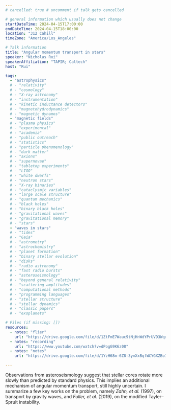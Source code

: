 ```yaml
---
# cancelled: true # uncomment if talk gets cancelled

# general information which usually does not change
startDateTime: 2024-04-15T17:00:00
endDateTime: 2024-04-15T18:00:00
location: "312 Cahill"
timeZone: "America/Los_Angeles"

# Talk information
title: "Angular momentum transport in stars"
speaker: "Nicholas Rui"
speakerAffiliation: "TAPIR; Caltech"
host: "Rui"

tags:
  - "astrophysics"
  # - "relativity"
  # - "cosmology"
  # - "X-ray astronomy"
  # - "instrumentation"
  # - "kinetic inductance detectors"
  # - "magnetohydrodynamics"
  # - "magnetic dynamos"
  - "magnetic fields"
  # - "plasma physics"
  # - "experimental"
  # - "academia"
  # - "public outreach"
  # - "statistics"
  # - "particle phenomenology"
  # - "dark matter"
  # - "axions"
  # - "supernovae"
  # - "tabletop experiments"
  # - "LIGO"
  # - "white dwarfs"
  # - "neutron stars"
  # - "X-ray binaries"
  # - "cataclysmic variables"
  # - "large scale structure"
  # - "quantum mechanics"
  # - "black holes"
  # - "binary black holes"
  # - "gravitational waves"
  # - "gravitational memory"
  # - "stars"
  - "waves in stars"
  # - "tides"
  # - "Gaia"
  # - "astrometry"
  # - "astrochemistry"
  # - "planet formation"
  # - "binary stellar evolution"
  # - "disks"
  # - "radio astronomy"
  # - "fast radio bursts"
  # - "asteroseismology"
  # - "beyond general relativity"
  # - "scattering amplitudes"
  # - "computational methods"
  # - "programming languages"
  # - "stellar structure"
  # - "stellar dynamics"
  # - "classic papers"
  # - "exoplanets"

# Files (if missing: [])
resources:
  - notes: "flier"
    url: "https://drive.google.com/file/d/1ZtFmE7Wauc9tNjHnWdYPrUVD3WqxXo9E/view?usp=drive_link"
  - notes: "recording"
    url: "https://www.youtube.com/watch?v=dPogG9K6z08"
  - notes: "notes"
    url: "https://drive.google.com/file/d/1YzH68m-6Z8-3ymXxBqfWCYGXZBo1ipvD/view?usp=drive_link"

---
```


Observations from asteroseismology suggest that stellar cores rotate more slowly than predicted by standard physics.
This implies an additional mechanism of angular momentum transport, still highly uncertain.
I summarize a few key works on the problem, namely *Zahn, et al.* (1997), on transport by gravity waves, and *Fuller, et al.* (2019), on the modified Tayler–Spruit instability.
